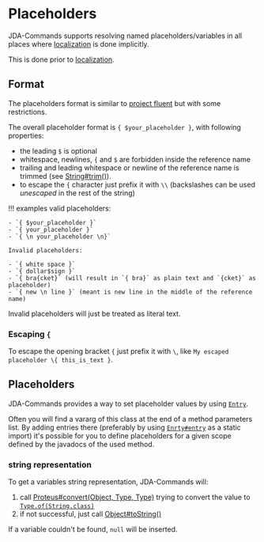 # Placeholders
JDA-Commands supports resolving named placeholders/variables in all places where [localization](localization.md#implicit-localization) is done implicitly.

This is done prior to [localization](localization.md).

## Format
The placeholders format is similar to [project fluent](https://projectfluent.org/fluent/guide/) but with some
restrictions.

The overall placeholder format is `{ $your_placeholder }`, with following properties:

- the leading `$` is optional
- whitespace, newlines, `{` and `$` are forbidden inside the reference name
- trailing and leading whitespace or newline of the reference name is trimmed (see [String#trim()](https://docs.oracle.com/en/java/javase/24/docs/api/java.base/java/lang/String.html#trim())).
- to escape the `{` character just prefix it with `\\` (backslashes can be used _unescaped_ in the rest of the string)

!!! examples
    valid placeholders:

    - `{ $your_placeholder }`
    - `{ your_placeholder }`
    - `{ \n your_placeholder \n}`

    Invalid placeholders:
    
    - `{ white space }`
    - `{ dollar$sign }`
    - `{ bra{cket}` (will result in `{ bra}` as plain text and `{cket}` as placeholder)
    - `{ new \n line }` (meant is new line in the middle of the reference name)

Invalid placeholders will just be treated as literal text.

### Escaping `{`
To escape the opening bracket `{` just prefix it with `\`, like `My escaped placeholder \{ this_is_text }`.

## Placeholders
JDA-Commands provides a way to set placeholder values by using [`Entry`](https://kaktushose.github.io/jda-commands/javadocs/4/io.github.kaktushose.jda.commands.core/com/github/kaktushose/jda/commands/messages/placeholder/Entry.html).

Often you will find a vararg of this class at the end of a method parameters list. By adding entries
there (preferably by using [`Enrty#entry`](https://kaktushose.github.io/jda-commands/javadocs/4/io.github.kaktushose.jda.commands.core/com/github/kaktushose/jda/commands/messages/placeholder/Entry.html#entry(java.lang.String,java.lang.Object))
as a static import) it's possible for you to define placeholders for a given scope defined by the javadocs of
the used method.

### string representation
To get a variables string representation, JDA-Commands will:

1. call [Proteus#convert(Object, Type, Type)](https://kaktushose.github.io/proteus/javadocs/0/io.github.kaktushose.proteus/io/github/kaktushose/proteus/Proteus.html#convert(S,io.github.kaktushose.proteus.type.Type,io.github.kaktushose.proteus.type.Type))
trying to convert the value to [`Type.of(String.class)`](https://kaktushose.github.io/proteus/javadocs/0/io.github.kaktushose.proteus/io/github/kaktushose/proteus/type/Type.html#of(java.lang.Class))
2. if not successful, just call [Object#toString()](https://docs.oracle.com/en/java/javase/24/docs/api/java.base/java/lang/Object.html#toString())

If a variable couldn't be found, `null` will be inserted.